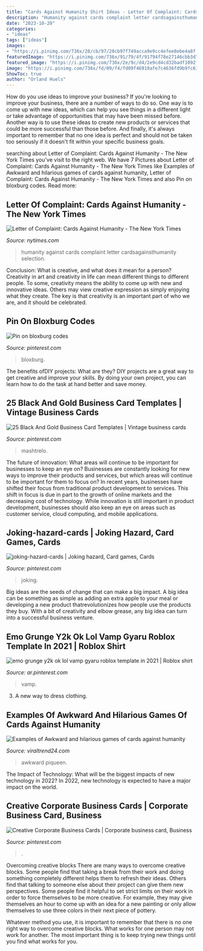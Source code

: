 ```yaml
---
title: "Cards Against Humanity Shirt Ideas - Letter Of Complaint: Cards Against Humanity"
description: "Humanity against cards complaint letter cardsagainsthumanity selection"
date: "2023-10-20"
categories:
- "ideas"
tags: ["ideas"]
images:
- "https://i.pinimg.com/736x/28/cb/97/28cb97f749acca9e9cc4efee8ebe4a8f.jpg"
featuredImage: "https://i.pinimg.com/736x/91/79/4f/91794f78e27146cbb3d779f312eb47ac.jpg"
featured_image: "https://i.pinimg.com/736x/2e/9c/d4/2e9cd4cd32badf1092febc76cef08f75--hazard-tabletop-games.jpg"
image: "https://i.pinimg.com/736x/fd/09/f4/fd09f46919afe7c4636fd9b9fc61c683.jpg"
ShowToc: true
author: "Orland Huels"
---
```



How do you use ideas to improve your business?
If you're looking to improve your business, there are a number of ways to do so. One way is to come up with new ideas, which can help you see things in a different light or take advantage of opportunities that may have been missed before. Another way is to use these ideas to create new products or services that could be more successful than those before. And finally, it's always important to remember that no one idea is perfect and should not be taken too seriously if it doesn't fit within your specific business goals.

	

		
searching about Letter of Complaint: Cards Against Humanity - The New York Times you've visit to the right web. We have 7 Pictures about Letter of Complaint: Cards Against Humanity - The New York Times like Examples of Awkward and hilarious games of cards against humanity, Letter of Complaint: Cards Against Humanity - The New York Times and also Pin on bloxburg codes. Read more:
		
    
## Letter Of Complaint: Cards Against Humanity - The New York Times

<img loading=lazy src="https://static01.nyt.com/images/2016/10/07/magazine/07mag-LoC-1/07mag-LoC-1-master768.gif" onerror="this.onerror=null;this.src='https://tse1.mm.bing.net/th?id=OIP.PT3q_ih1Xa6CJ65m4nWWiAHaE8&amp;pid=15.1';" alt="Letter of Complaint: Cards Against Humanity - The New York Times">

_Source: nytimes.com_

>humanity against cards complaint letter cardsagainsthumanity selection. 

	

Conclusion: What is creative, and what does it mean for a person?
Creativity in art and creativity in life can mean different things to different people. To some, creativity means the ability to come up with new and innovative ideas. Others may view creative expression as simply enjoying what they create. The key is that creativity is an important part of who we are, and it should be celebrated.

    
## Pin On Bloxburg Codes

<img loading=lazy src="https://i.pinimg.com/736x/28/cb/97/28cb97f749acca9e9cc4efee8ebe4a8f.jpg" onerror="this.onerror=null;this.src='https://tse3.mm.bing.net/th?id=OIP.8f1_0blICwLblPE8nDVjbgHaJP&amp;pid=15.1';" alt="Pin on bloxburg codes">

_Source: pinterest.com_

>bloxburg. 

	

The benefits ofDIY projects: What are they?
DIY projects are a great way to get creative and improve your skills. By doing your own project, you can learn how to do the task at hand better and save money.

    
## 25 Black And Gold Business Card Templates | Vintage Business Cards

<img loading=lazy src="https://i.pinimg.com/736x/fd/09/f4/fd09f46919afe7c4636fd9b9fc61c683.jpg" onerror="this.onerror=null;this.src='https://tse2.mm.bing.net/th?id=OIP.bqdCHxB3yAYii64FVi30OQHaFj&amp;pid=15.1';" alt="25 Black And Gold Business Card Templates | Vintage business cards">

_Source: pinterest.com_

>mashtrelo. 

	

The future of innovation: What areas will continue to be important for businesses to keep an eye on?
Businesses are constantly looking for new ways to improve their products and services, but which areas will continue to be important for them to focus on? In recent years, businesses have shifted their focus from traditional product development to services. This shift in focus is due in part to the growth of online markets and the decreasing cost of technology. While innovation is still important in product development, businesses should also keep an eye on areas such as customer service, cloud computing, and mobile applications.

    
## Joking-hazard-cards | Joking Hazard, Card Games, Cards

<img loading=lazy src="https://i.pinimg.com/736x/2e/9c/d4/2e9cd4cd32badf1092febc76cef08f75--hazard-tabletop-games.jpg" onerror="this.onerror=null;this.src='https://tse1.mm.bing.net/th?id=OIP.cCE9xqNt1_Tr5r-JpfFDPQHaJ4&amp;pid=15.1';" alt="joking-hazard-cards | Joking hazard, Card games, Cards">

_Source: pinterest.com_

>joking. 

	

Big ideas are the seeds of change that can make a big impact. A big idea can be something as simple as adding an extra apple to your meal or developing a new product thatrevolutionizes how people use the products they buy. With a bit of creativity and elbow grease, any big idea can turn into a successful business venture.

    
## Emo Grunge Y2k Ok Lol Vamp Gyaru Roblox Template In 2021 | Roblox Shirt

<img loading=lazy src="https://i.pinimg.com/736x/8e/69/28/8e6928b4ff8311c2c4adebf6e7c336c5.jpg" onerror="this.onerror=null;this.src='https://tse4.mm.bing.net/th?id=OIP.Ip7OHLgdfAipRa1fKkfE8AHaHE&amp;pid=15.1';" alt="emo grunge y2k ok lol vamp gyaru roblox template in 2021 | Roblox shirt">

_Source: ar.pinterest.com_

>vamp. 

	

3. A new way to dress clothing.

    
## Examples Of Awkward And Hilarious Games Of Cards Against Humanity

<img loading=lazy src="https://viraltrend24.com/wp-content/uploads/2021/05/cards-against-humanity-examples-9.jpg" onerror="this.onerror=null;this.src='https://tse1.mm.bing.net/th?id=OIP.m1NMPzDGMsUVvD3zS9ocOgHaJ4&amp;pid=15.1';" alt="Examples of Awkward and hilarious games of cards against humanity">

_Source: viraltrend24.com_

>awkward piqueen. 

	

The Impact of Technology: What will be the biggest impacts of new technology in 2022?
In 2022, new technology is expected to have a major impact on the world.

    
## Creative Corporate Business Cards | Corporate Business Card, Business

<img loading=lazy src="https://i.pinimg.com/736x/91/79/4f/91794f78e27146cbb3d779f312eb47ac.jpg" onerror="this.onerror=null;this.src='https://tse1.mm.bing.net/th?id=OIP.e05qG3MNgceHYwK0Te9FgQHaJ4&amp;pid=15.1';" alt="Creative Corporate Business Cards | Corporate business card, Business">

_Source: pinterest.com_

>. 

	

Overcoming creative blocks
There are many ways to overcome creative blocks. Some people find that taking a break from their work and doing something completely different helps them to refresh their ideas. Others find that talking to someone else about their project can give them new perspectives.
Some people find it helpful to set strict limits on their work in order to force themselves to be more creative. For example, they may give themselves an hour to come up with an idea for a new painting or only allow themselves to use three colors in their next piece of pottery.

 Whatever method you use, it is important to remember that there is no one right way to overcome creative blocks. What works for one person may not work for another. The most important thing is to keep trying new things until you find what works for you.

